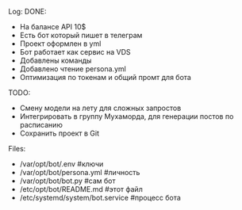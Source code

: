 Log:
 DONE:
 - На балансе API 10$
 - Есть бот который пишет в телеграм
 - Проект оформлен в yml
 - Бот работает как сервис на VDS
 - Добавлены команды
 - Добавлено чтение persona.yml
 - Оптимизация по токенам и общий промт для бота

 TODO:
 - Смену модели на лету для сложных запростов
 - Интегрировать в группу Мухаморда, для генерации постов по расписанию
 - Сохранить проект в Git

Files:
  - /var/opt/bot/.env                #ключи
  - /var/opt/bot/persona.yml         #личность
  - /var/opt/bot/bot.py              #сам бот
  - /etc/opt/bot/README.md           #этот файл
  - /etc/systemd/system/bot.service  #процесс бота
